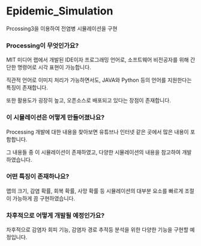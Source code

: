 # Epidemic_Simulation
Prcossing3을 이용하여 전염병 시뮬레이션을 구현

### Processing이 무엇인가요?
MIT 미디어 랩에서 개발된 IDE이자 프로그래밍 언어로, 소프트웨어 비전공자를 위해 간단한 명령어로 시각 표현이 가능합니다.

직관적 언어로 이미지 처리가 가능하면서도, JAVA와 Python 등의 언어를 지원한다는 특징이 존재합니다.

또한 활용도가 굉장히 높고, 오픈소스로 배포되고 있다는 장점이 존재합니다.

### 이 시뮬레이션은 어떻게 만들어졌나요?
Processing 개발에 대한 내용을 찾아보면 유튜브나 인터넷 같은 곳에서 많은 내용이 포함합니다.

그 내용들 중 이 시뮬레이션이 존재하였고, 다양한 시뮬레이션의 내용을 참고하여 개발하였습니다.

### 어떤 특징이 존재하나요?
맵의 크기, 감염 확률, 회복 확률, 사망 확률 등 시뮬레이션의 대부분 요소를 빠르게 조절이 가능하게 끔 구현하였습니다.

### 차후적으로 어떻게 개발될 예정인가요?
차후적으로 감염자 회피 기능, 감염자 경로 추적등 분석을 위한 다양한 기능을 구현할 예정입니다.

